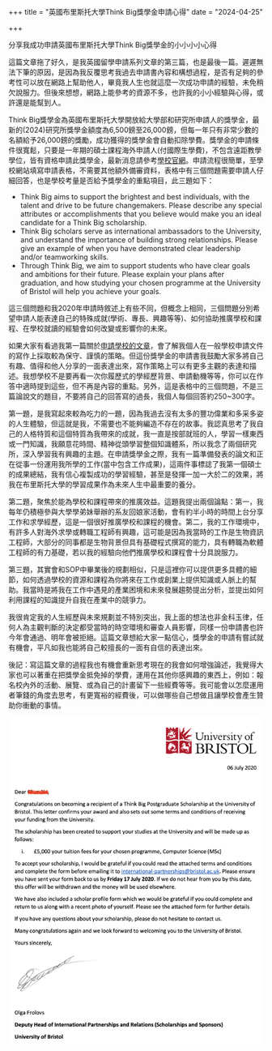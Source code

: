 +++
title = "英國布里斯托大學Think Big獎學金申請心得"
date = "2024-04-25"

+++

分享我成功申請英國布里斯托大學Think Big獎學金的小小小小心得
<!--more-->

這篇文章拖了好久，是我英國留學申請系列文章的第三篇，也是最後一篇。遲遲無法下筆的原因，是因為我反覆思考我過去申請書內容和構想過程，是否有足夠的參考性可以放在網路上幫助他人，畢竟我人生也就這麼一次成功申請的經驗，未免稍欠說服力。但後來想想，網路上能參考的資源不多，也許我的小小經驗與心得，或許還是能幫到人。

Think Big獎學金為英國布里斯托大學開放給大學部和研究所申請人的獎學金，最新的(2024)研究所獎學金額度為6,500鎊至26,000鎊，但每一年只有非常少數的名額給予26,000鎊的獎勵，成功獲得的獎學金會自動扣除學費。獎學金的申請條件很寬鬆，只要是一年期的碩士課程海外申請人(付國際生學費)，不包含遠距教學學位，皆有資格申請此獎學金，最新消息請參考[學校官網](https://www.bristol.ac.uk/students/support/finances/scholarships/think-big-postgraduate/)。申請流程很簡單，至學校網站填寫申請表格，不需要其他額外備審資料，表格中有三個問題需要申請人仔細回答，也是學校考量是否給予獎學金的重點項目，此三題如下：

- Think Big aims to support the brightest and best individuals, with the talent and drive to be future changemakers. Please describe any special attributes or accomplishments that you believe would make you an ideal candidate for a Think Big scholarship.
- Think Big scholars serve as international ambassadors to the University, and understand the importance of building strong relationships. Please give an example of when you have demonstrated clear leadership and/or teamworking skills.
- Through Think Big, we aim to support students who have clear goals and ambitions for their future. Please explain your plans after graduation, and how studying your chosen programme at the University of Bristol will help you achieve your goals.

這三個問題和我2020年申請時敘述上有些不同，但概念上相同，三個問題分別希望申請人能表達自己的特殊成就(學術、專長、興趣等等)、如何協助推廣學校和課程、在學校就讀的經驗會如何改變或影響你的未來。

如果大家有看過我第一篇關於[申請學校的文章](https://yo80106.github.io/posts/study-abroad/)，會了解我個人在一般學校申請文件的寫作上採取較為保守、謹慎的策略。但這份獎學金的申請書我鼓勵大家多將自己有趣、值得和他人分享的一面表達出來，寫作策略上可以有更多主觀的表達和描述。我想學校不是要再看一次你履歷式的學經歷背景、申請動機等等，你可以在作答中適時提到這些，但不再是內容的重點。另外，這是表格中的三個問題，不是三篇論說文的題目，不要將自己的回答寫的過長，我個人每個回答約250~300字。

第一題，是我寫起來較為吃力的一題，因為我過去沒有太多的豐功偉業和多采多姿的人生體驗，但這就是我，不需要也不能夠編造不存在的故事。我認真思考了我自己的人格特質和這個特質為我帶來的成就，我一直是按部就班的人，學習一樣東西或一門知識，我願意花時間、精神從頭學習整個知識體系，所以我念了兩個研究所，深入學習我有興趣的主題。在申請獎學金之際，我有一篇準備發表的論文和正在從事一份運用我所學的工作(當中包含工作成果)，這兩件事標誌了我第一個碩士的成果總結，我有信心複製成功的學習經驗，甚至是發揮一加一大於二的效果，將我在布里斯托大學的學習成果作為未來人生中最重要的養分。

第二題，聚焦於能為學校和課程帶來的推廣效益。這題我提出兩個論點：第一，我每年仍積極參與大學學弟妹舉辦的系友回娘家活動，會有約半小時的時間上台分享工作和求學經歷，這是一個很好推廣學校和課程的機會。第二，我的工作環境中，有許多人對海外求學或轉職工程師有興趣，這可能是因為我當時的工作是生物資訊工程師，大部分的同事都是生物背景但具有基礎程式撰寫的能力，具有轉職為軟體工程師的有力基礎，若以我的經驗向他們推廣學校和課程會十分具說服力。

第三題，其實會和SOP中畢業後的規劃相似，只是這裡你可以提供更多具體的細節，如何透過學校的資源和課程為你將來在工作或創業上提供知識或人脈上的幫助。我當時是將我在工作中遇見的產業困境和未來發展趨勢提出分析，並提出如何利用課程的知識提升自我在產業中的競爭力。

我很肯定我的人生經歷與未來規劃並不特別突出，我上面的想法也非金科玉律，任何人為主觀判斷的決定都受當時的時空環境和審查人員影響，同樣一份申請書也許今年會通過、明年會被拒絕。這篇文章想給大家一點信心，獎學金的申請有嘗試就有機會，平凡如我也能將自己較擅長的一面有自信的表達出來。

後記：寫這篇文章的過程我也有機會重新思考現在的我會如何增強論述，我覺得大家也可以著重在把獎學金抵免掉的學費，運用在其他你感興趣的東西上，例如：報名校內外的活動、展覽、或為自己的計畫留下一些經費等等。我可能會以怎麼運用者筆錢的角度去思考，有更寬裕的經費後，可以做哪些自己想做且讓學校會產生贊助你衝動的事情。

![Think Big Letter](https://raw.githubusercontent.com/yo80106/yo80106.github.io/main/content/posts/images/think_big_letter.png)